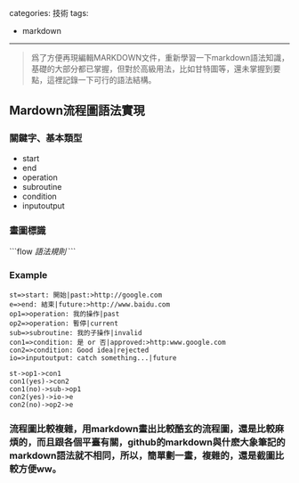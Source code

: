 categories: 技術
tags:
- markdown
---
> 爲了方便再現編輯MARKDOWN文件，重新學習一下markdown語法知識，基礎的大部分都已掌握，但對於高級用法，比如甘特圖等，還未掌握到要點，這裡記錄一下可行的語法結構。

<!--more-->

## Mardown流程圖語法實現 

### 關鍵字、基本類型

* start 
* end 
* operation 
* subroutine 
* condition 
* inputoutput
 
### 畫圖標識

\`\`\`flow
*語法規則*
\`\`\`

### Example

```flow
st=>start: 開始|past:>http://google.com
e=>end: 結束|future:>http://www.baidu.com
op1=>operation: 我的操作|past
op2=>operation: 暫停|current
sub=>subroutine: 我的子操作|invalid
con1=>condition: 是 or 否|approved:>http:www.google.com
con2=>condition: Good idea|rejected
io=>inputoutput: catch something...|future

st->op1->con1
con1(yes)->con2
con1(no)->sub->op1
con2(yes)->io->e
con2(no)->op2->e
```

### 流程圖比較複雜，用markdown畫出比較酷玄的流程圖，還是比較麻煩的，而且跟各個平臺有關，github的markdown與什麽大象筆記的markdown語法就不相同，所以，簡單劃一畫，複雜的，還是截圖比較方便ww。






